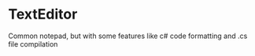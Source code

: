 # TextEditor
Common notepad, but with some features like c# code formatting and .cs file compilation
